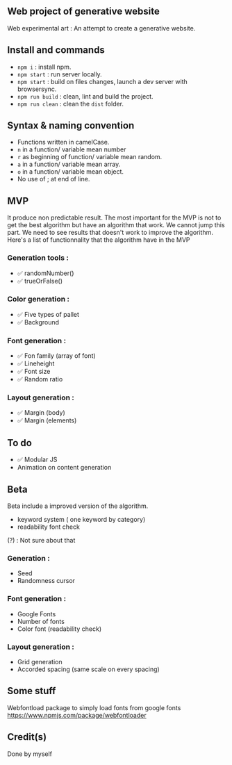 
## Web project of generative website
Web experimental art :
An attempt to create a generative website.

## Install and commands
- `npm i` : install npm.
- `npm start` : run server locally.
- `npm start` : build on files changes, launch a dev server with browsersync.
- `npm run build` : clean, lint and build the project.
- `npm run clean` : clean the `dist` folder.


## Syntax & naming convention
- Functions written in camelCase.
- `n` in a function/ variable mean number 
- `r` as beginning of function/ variable mean random.
- `a` in a function/ variable mean array.
- `o` in a function/ variable mean object.
- No use of ; at end of line.

## MVP 

It produce non predictable result.
The most important for the MVP is not to get the best algorithm but have an algorithm that work. 
We cannot jump this part. We need to see results that doesn't work to improve the algorithm. 
Here's a list of functionnality that the algorithm have in the MVP

### Generation tools :
- ✅ randomNumber()
- ✅ trueOrFalse()

### Color generation : 
- ✅ Five types of pallet 
- ✅ Background

### Font generation :
- ✅ Fon family (array of font)
- ✅ Lineheight
- ✅ Font size
- ✅ Random ratio 

### Layout generation : 
- ✅ Margin (body)
- ✅ Margin (elements)

## To do 
- ✅ Modular JS
- Animation on content generation

## Beta 

Beta include a improved version of the algorithm. 

- keyword system ( one keyword by category)
- readability font check

(?) : Not sure about that

### Generation : 
- Seed 
- Randomness cursor

### Font generation :
- Google Fonts
- Number of fonts
- Color font (readability check)

### Layout generation : 
- Grid generation
- Accorded spacing (same scale on every spacing) 


## Some stuff 
Webfontload package to simply load fonts from google fonts
https://www.npmjs.com/package/webfontloader

## Credit(s)

Done by myself 
